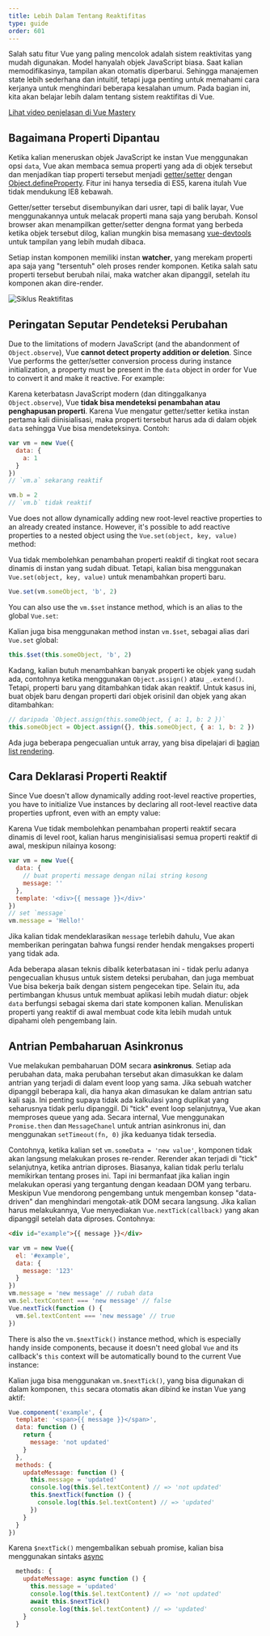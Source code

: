 ```yaml
---
title: Lebih Dalam Tentang Reaktifitas
type: guide
order: 601
---
```


Salah satu fitur Vue yang paling mencolok adalah sistem reaktivitas yang mudah digunakan. Model hanyalah objek JavaScript biasa. Saat kalian memodifikasinya, tampilan akan otomatis diperbarui. Sehingga manajemen state lebih sederhana dan intuitif, tetapi juga penting untuk memahami cara kerjanya untuk menghindari beberapa kesalahan umum. Pada bagian ini, kita akan belajar lebih dalam tentang sistem reaktifitas di Vue.

<div class="vue-mastery"><a href="https://www.vuemastery.com/courses/advanced-components/build-a-reactivity-system" target="_blank" rel="noopener" title="Vue Reactivity">Lihat video penjelasan di Vue Mastery</a></div>

## Bagaimana Properti Dipantau

Ketika kalian meneruskan objek JavaScript ke instan Vue menggunakan opsi `data`, Vue akan membaca semua properti yang ada di objek tersebut dan menjadikan tiap properti tersebut menjadi [getter/setter](https://developer.mozilla.org/en-US/docs/Web/JavaScript/Guide/Working_with_Objects#Defining_getters_and_setters) dengan [Object.defineProperty](https://developer.mozilla.org/en-US/docs/Web/JavaScript/Reference/Global_Objects/Object/defineProperty). Fitur ini hanya tersedia di ES5, karena itulah Vue tidak mendukung IE8 kebawah.

Getter/setter tersebut disembunyikan dari usrer, tapi di balik layar, Vue menggunakannya untuk melacak properti mana saja yang berubah. Konsol browser akan menampilkan getter/setter dengna format yang berbeda ketika objek tersebut dilog, kalian mungkin bisa memasang [vue-devtools](https://github.com/vuejs/vue-devtools) untuk tampilan yang lebih mudah dibaca.

Setiap instan komponen memiliki instan **watcher**, yang merekam properti apa saja yang "tersentuh" oleh proses render komponen. Ketika salah satu properti tersebut berubah nilai, maka watcher akan dipanggil, setelah itu komponen akan dire-render.

![Siklus Reaktifitas](/images/data.png)

## Peringatan Seputar Pendeteksi Perubahan

Due to the limitations of modern JavaScript (and the abandonment of `Object.observe`), Vue **cannot detect property addition or deletion**. Since Vue performs the getter/setter conversion process during instance initialization, a property must be present in the `data` object in order for Vue to convert it and make it reactive. For example:

Karena keterbatasn JavaScript modern (dan ditinggalkanya `Object.observe`), Vue **tidak bisa mendeteksi penambahan atau penghapusan properti**. Karena Vue mengatur getter/setter ketika instan pertama kali diinisialisasi, maka properti tersebut harus ada di dalam objek `data` sehingga Vue bisa mendeteksinya. Contoh:

``` js
var vm = new Vue({
  data: {
    a: 1
  }
})
// `vm.a` sekarang reaktif

vm.b = 2
// `vm.b` tidak reaktif
```

Vue does not allow dynamically adding new root-level reactive properties to an already created instance. However, it's possible to add reactive properties to a nested object using the `Vue.set(object, key, value)` method:

Vua tidak membolehkan penambahan properti reaktif di tingkat root secara dinamis di instan yang sudah dibuat. Tetapi, kalian bisa menggunakan `Vue.set(object, key, value)` untuk menambahkan properti baru.

``` js
Vue.set(vm.someObject, 'b', 2)
```

You can also use the `vm.$set` instance method, which is an alias to the global `Vue.set`:

Kalian juga bisa menggunakan method instan `vm.$set`, sebagai alias dari `Vue.set` global:

``` js
this.$set(this.someObject, 'b', 2)
```

Kadang, kalian butuh menambahkan banyak properti ke objek yang sudah ada, contohnya ketika menggunakan `Object.assign()` atau `_.extend()`. Tetapi, properti baru yang ditambahkan tidak akan reaktif. Untuk kasus ini, buat objek baru dengan properti dari objek orisinil dan objek yang akan ditambahkan:

``` js
// daripada `Object.assign(this.someObject, { a: 1, b: 2 })`
this.someObject = Object.assign({}, this.someObject, { a: 1, b: 2 })
```

Ada juga beberapa pengecualian untuk array, yang bisa dipelajari di [bagian list rendering](list.html#Caveats).

## Cara Deklarasi Properti Reaktif

Since Vue doesn't allow dynamically adding root-level reactive properties, you have to initialize Vue instances by declaring all root-level reactive data properties upfront, even with an empty value:

Karena Vue tidak membolehkan penambahan properti reaktif secara dinamis di level root, kalian harus menginisialisasi semua properti reaktif di awal, meskipun nilainya kosong:

``` js
var vm = new Vue({
  data: {
    // buat properti message dengan nilai string kosong
    message: ''
  },
  template: '<div>{{ message }}</div>'
})
// set `message`
vm.message = 'Hello!'
```

Jika kalian tidak mendeklarasikan `message` terlebih dahulu, Vue akan memberikan peringatan bahwa fungsi render hendak mengakses properti yang tidak ada.

Ada beberapa alasan teknis dibalik keterbatasan ini - tidak perlu adanya pengecualian khusus untuk sistem deteksi perubahan, dan juga membuat Vue bisa bekerja baik dengan sistem pengecekan tipe. Selain itu, ada pertimbangan khusus untuk membuat aplikasi lebih mudah diatur: objek `data` berfungsi sebagai skema dari state komponen kalian. Menuliskan properti yang reaktif di awal membuat code kita lebih mudah untuk dipahami oleh pengembang lain.

## Antrian Pembaharuan Asinkronus

Vue melakukan pembaharuan DOM secara **asinkronus**. Setiap ada perubahan data, maka perubahan tersebut akan dimasukkan ke dalam antrian yang terjadi di dalam event loop yang sama. Jika sebuah watcher dipanggil beberapa kali, dia hanya akan dimasukan ke dalam antrian satu kali saja. Ini penting supaya tidak ada kalkulasi yang duplikat yang seharusnya tidak perlu dipanggil. Di "tick" event loop selanjutnya, Vue akan memproses queue yang ada. Secara internal, Vue menggunakan `Promise.then` dan `MessageChanel` untuk antrian asinkronus ini, dan menggunakan `setTimeout(fn, 0)` jika keduanya tidak tersedia.

Contohnya, ketika kalian set `vm.someData = 'new value'`, komponen tidak akan langsung melakukan proses re-render. Rerender akan terjadi di "tick" selanjutnya, ketika antrian diproses. Biasanya, kalian tidak perlu terlalu memikirkan tentang proses ini. Tapi ini bermanfaat jika kalian ingin melakukan operasi yang tergantung dengan keadaan DOM yang terbaru. Meskipun Vue mendorong pengembang untuk mengemban konsep "data-driven" dan menghindari mengotak-atik DOM secara langsung. Jika kalian harus melakukannya, Vue menyediakan `Vue.nextTick(callback)` yang akan dipanggil setelah data diproses. Contohnya:

``` html
<div id="example">{{ message }}</div>
```

``` js
var vm = new Vue({
  el: '#example',
  data: {
    message: '123'
  }
})
vm.message = 'new message' // rubah data
vm.$el.textContent === 'new message' // false
Vue.nextTick(function () {
  vm.$el.textContent === 'new message' // true
})
```

There is also the `vm.$nextTick()` instance method, which is especially handy inside components, because it doesn't need global `Vue` and its callback's `this` context will be automatically bound to the current Vue instance:

Kalian juga bisa menggunakan `vm.$nextTick()`, yang bisa digunakan di dalam komponen, `this` secara otomatis akan dibind ke instan Vue yang aktif:

``` js
Vue.component('example', {
  template: '<span>{{ message }}</span>',
  data: function () {
    return {
      message: 'not updated'
    }
  },
  methods: {
    updateMessage: function () {
      this.message = 'updated'
      console.log(this.$el.textContent) // => 'not updated'
      this.$nextTick(function () {
        console.log(this.$el.textContent) // => 'updated'
      })
    }
  }
})
```

Karena `$nextTick()` mengembalikan sebuah promise, kalian bisa menggunakan sintaks [async](https://developer.mozilla.org/en-US/docs/Web/JavaScript/Reference/Statements/async_function)

``` js
  methods: {
    updateMessage: async function () {
      this.message = 'updated'
      console.log(this.$el.textContent) // => 'not updated'
      await this.$nextTick()
      console.log(this.$el.textContent) // => 'updated'
    }
  }
```

